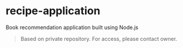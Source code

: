 # recipe-application
Book recommendation application built using Node.js
>Based on private repository. For access, please contact owner.